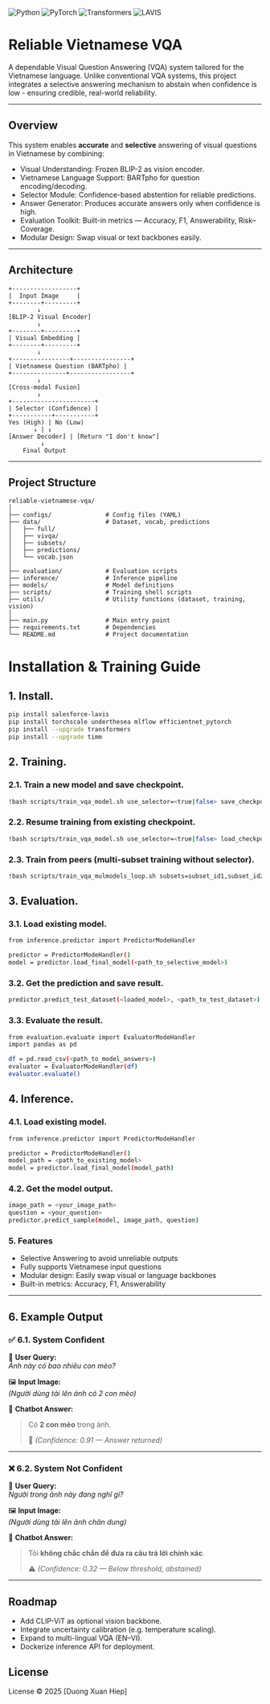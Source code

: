 ![Python](https://img.shields.io/badge/Python-3.10-blue?logo=python)
![PyTorch](https://img.shields.io/badge/PyTorch-2.3-orange?logo=pytorch)
![Transformers](https://img.shields.io/badge/Transformers-4.41-green?logo=huggingface)
![LAVIS](https://img.shields.io/badge/LAVIS-BLIP2-yellow)


# Reliable Vietnamese VQA

A dependable Visual Question Answering (VQA) system tailored for the Vietnamese language.
Unlike conventional VQA systems, this project integrates a selective answering mechanism to abstain when confidence is low - ensuring credible, real-world reliability.

---

## Overview

This system enables **accurate** and **selective** answering of visual questions in Vietnamese by combining:

- Visual Understanding: Frozen BLIP-2 as vision encoder.
- Vietnamese Language Support: BARTpho for question encoding/decoding.
- Selector Module: Confidence-based abstention for reliable predictions.
- Answer Generator: Produces accurate answers only when confidence is high.
- Evaluation Toolkit: Built-in metrics — Accuracy, F1, Answerability, Risk–Coverage.
- Modular Design: Swap visual or text backbones easily.

---

## Architecture
```
+------------------+
|  Input Image     |
+--------+---------+
        ↓
[BLIP-2 Visual Encoder]
        ↓
+--------+---------+
| Visual Embedding |
+--------+---------+
        ↓
+----------------+----------------+
| Vietnamese Question (BARTpho) |
+---------------+-----------------+
        ↓
[Cross-modal Fusion]
        ↓
+-----------------------+
| Selector (Confidence) |
+-----------+-----------+
Yes (High) | No (Low)
       ↓ | ↓
[Answer Decoder] | [Return "I don't know"]
         ↓
    Final Output
```

---

## Project Structure
```
reliable-vietnamese-vqa/
│
├── configs/               # Config files (YAML)
├── data/                  # Dataset, vocab, predictions
│   ├── full/
│   ├── vivqa/
│   ├── subsets/
│   ├── predictions/
│   └── vocab.json
│
├── evaluation/            # Evaluation scripts
├── inference/             # Inference pipeline
├── models/                # Model definitions
├── scripts/               # Training shell scripts
├── utils/                 # Utility functions (dataset, training, vision)
│
├── main.py                # Main entry point
├── requirements.txt       # Dependencies
└── README.md              # Project documentation
```

# Installation & Training Guide
## 1. Install.
```bash
pip install salesforce-lavis
pip install torchscale underthesea mlflow efficientnet_pytorch
pip install --upgrade transformers
pip install --upgrade timm
```
## 2. Training.
### 2.1. Train a new model and save checkpoint.
```bash
!bash scripts/train_vqa_model.sh use_selector=<true|false> save_checkpoint_path=<path>
```
### 2.2. Resume training from existing checkpoint.
```bash
!bash scripts/train_vqa_model.sh use_selector=<true|false> load_checkpoint_path=<path>
```
### 2.3. Train from peers (multi-subset training without selector).
```bash
!bash scripts/train_vqa_mulmodels_loop.sh subsets=subset_id1,subset_id2,...
```
## 3. Evaluation.
### 3.1. Load existing model.
```bash
from inference.predictor import PredictorModeHandler

predictor = PredictorModeHandler()
model = predictor.load_final_model(<path_to_selective_model>)
```
### 3.2. Get the prediction and save result.
```bash
predictor.predict_test_dataset(<loaded_model>, <path_to_test_dataset>)
```
### 3.3. Evaluate the result.
```bash
from evaluation.evaluate import EvaluatorModeHandler
import pandas as pd

df = pd.read_csv(<path_to_model_answers>)
evaluator = EvaluatorModeHandler(df)
evaluator.evaluate()
```
## 4. Inference.
### 4.1. Load existing model.
```bash
from inference.predictor import PredictorModeHandler

predictor = PredictorModeHandler()
model_path = <path_to_existing_model>
model = predictor.load_final_model(model_path)
```
### 4.2. Get the model output.
```bash
image_path = <your_image_path>
question = <your_question>
predictor.predict_sample(model, image_path, question)
```
### 5. Features
- Selective Answering to avoid unreliable outputs
- Fully supports Vietnamese input questions
- Modular design: Easily swap visual or language backbones
- Built-in metrics: Accuracy, F1, Answerability

---

## 6. Example Output

### ✅ 6.1. System Confident
👤 **User Query:**  
*Ảnh này có bao nhiêu con mèo?*  

🖼️ **Input Image:**  
*(Người dùng tải lên ảnh có 2 con mèo)*  

🤖 **Chatbot Answer:**  
> Có **2 con mèo** trong ảnh.  
>  
> 🔎 *(Confidence: 0.91 — Answer returned)*  

---

### ❌ 6.2. System Not Confident
👤 **User Query:**  
*Người trong ảnh này đang nghĩ gì?*  

🖼️ **Input Image:**  
*(Người dùng tải lên ảnh chân dung)*  

🤖 **Chatbot Answer:**  
> Tôi **không chắc chắn để đưa ra câu trả lời chính xác**.  
>  
> ⚠️ *(Confidence: 0.32 — Below threshold, abstained)*  

---

## Roadmap
- Add CLIP-ViT as optional vision backbone.
- Integrate uncertainty calibration (e.g. temperature scaling).
- Expand to multi-lingual VQA (EN–VI).
- Dockerize inference API for deployment.

## License
License © 2025 [Duong Xuan Hiep]